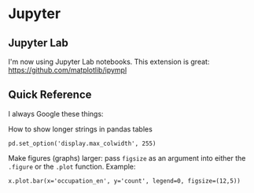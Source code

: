 # Jupyter

## Jupyter Lab

I'm now using Jupyter Lab notebooks. This extension is great: https://github.com/matplotlib/ipympl

## Quick Reference

I always Google these things:

How to show longer strings in pandas tables

```
pd.set_option('display.max_colwidth', 255)
```

Make figures (graphs) larger: pass `figsize` as an argument into either the `.figure` or the `.plot` function. Example:

```
x.plot.bar(x='occupation_en', y='count', legend=0, figsize=(12,5))
```

